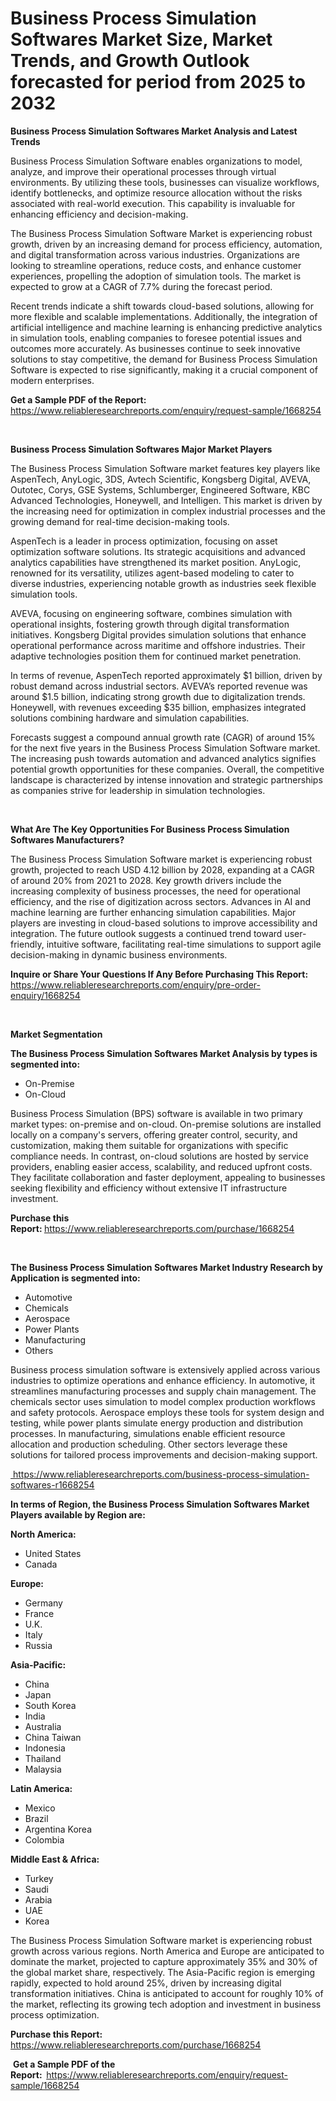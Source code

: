 <p><h1>Business Process Simulation Softwares Market Size, Market Trends, and Growth Outlook forecasted for period from 2025 to 2032</h1></p><p><strong>Business Process Simulation Softwares Market Analysis and Latest Trends</strong></p>
<p><p>Business Process Simulation Software enables organizations to model, analyze, and improve their operational processes through virtual environments. By utilizing these tools, businesses can visualize workflows, identify bottlenecks, and optimize resource allocation without the risks associated with real-world execution. This capability is invaluable for enhancing efficiency and decision-making.</p><p>The Business Process Simulation Software Market is experiencing robust growth, driven by an increasing demand for process efficiency, automation, and digital transformation across various industries. Organizations are looking to streamline operations, reduce costs, and enhance customer experiences, propelling the adoption of simulation tools. The market is expected to grow at a CAGR of 7.7% during the forecast period.</p><p>Recent trends indicate a shift towards cloud-based solutions, allowing for more flexible and scalable implementations. Additionally, the integration of artificial intelligence and machine learning is enhancing predictive analytics in simulation tools, enabling companies to foresee potential issues and outcomes more accurately. As businesses continue to seek innovative solutions to stay competitive, the demand for Business Process Simulation Software is expected to rise significantly, making it a crucial component of modern enterprises.</p></p>
<p><strong>Get a Sample PDF of the Report:&nbsp;</strong> <a href="https://www.reliableresearchreports.com/enquiry/request-sample/1668254?utm_campaign=38&utm_medium=2&utm_source=Github&utm_content=ia&utm_term=19042025&utm_id=business-process-simulation-softwares">https://www.reliableresearchreports.com/enquiry/request-sample/1668254</a></p>
<p>&nbsp;</p>
<p><strong>Business Process Simulation Softwares Major Market Players</strong></p>
<p><p>The Business Process Simulation Software market features key players like AspenTech, AnyLogic, 3DS, Avtech Scientific, Kongsberg Digital, AVEVA, Outotec, Corys, GSE Systems, Schlumberger, Engineered Software, KBC Advanced Technologies, Honeywell, and Intelligen. This market is driven by the increasing need for optimization in complex industrial processes and the growing demand for real-time decision-making tools.</p><p>AspenTech is a leader in process optimization, focusing on asset optimization software solutions. Its strategic acquisitions and advanced analytics capabilities have strengthened its market position. AnyLogic, renowned for its versatility, utilizes agent-based modeling to cater to diverse industries, experiencing notable growth as industries seek flexible simulation tools.</p><p>AVEVA, focusing on engineering software, combines simulation with operational insights, fostering growth through digital transformation initiatives. Kongsberg Digital provides simulation solutions that enhance operational performance across maritime and offshore industries. Their adaptive technologies position them for continued market penetration.</p><p>In terms of revenue, AspenTech reported approximately $1 billion, driven by robust demand across industrial sectors. AVEVA’s reported revenue was around $1.5 billion, indicating strong growth due to digitalization trends. Honeywell, with revenues exceeding $35 billion, emphasizes integrated solutions combining hardware and simulation capabilities. </p><p>Forecasts suggest a compound annual growth rate (CAGR) of around 15% for the next five years in the Business Process Simulation Software market. The increasing push towards automation and advanced analytics signifies potential growth opportunities for these companies. Overall, the competitive landscape is characterized by intense innovation and strategic partnerships as companies strive for leadership in simulation technologies.</p></p>
<p>&nbsp;</p>
<p><strong>What Are The Key Opportunities For Business Process Simulation Softwares Manufacturers?</strong></p>
<p><p>The Business Process Simulation Software market is experiencing robust growth, projected to reach USD 4.12 billion by 2028, expanding at a CAGR of around 20% from 2021 to 2028. Key growth drivers include the increasing complexity of business processes, the need for operational efficiency, and the rise of digitization across sectors. Advances in AI and machine learning are further enhancing simulation capabilities. Major players are investing in cloud-based solutions to improve accessibility and integration. The future outlook suggests a continued trend toward user-friendly, intuitive software, facilitating real-time simulations to support agile decision-making in dynamic business environments.</p></p>
<p><strong>Inquire or Share Your Questions If Any Before Purchasing This Report:</strong> <a href="https://www.reliableresearchreports.com/enquiry/pre-order-enquiry/1668254?utm_campaign=38&utm_medium=2&utm_source=Github&utm_content=ia&utm_term=19042025&utm_id=business-process-simulation-softwares">https://www.reliableresearchreports.com/enquiry/pre-order-enquiry/1668254</a></p>
<p>&nbsp;</p>
<p><strong>Market Segmentation</strong></p>
<p><strong>The Business Process Simulation Softwares Market Analysis by types is segmented into:</strong></p>
<p><ul><li>On-Premise</li><li>On-Cloud</li></ul></p>
<p><p>Business Process Simulation (BPS) software is available in two primary market types: on-premise and on-cloud. On-premise solutions are installed locally on a company's servers, offering greater control, security, and customization, making them suitable for organizations with specific compliance needs. In contrast, on-cloud solutions are hosted by service providers, enabling easier access, scalability, and reduced upfront costs. They facilitate collaboration and faster deployment, appealing to businesses seeking flexibility and efficiency without extensive IT infrastructure investment.</p></p>
<p><strong>Purchase this Report:&nbsp;</strong><a href="https://www.reliableresearchreports.com/purchase/1668254?utm_campaign=38&utm_medium=2&utm_source=Github&utm_content=ia&utm_term=19042025&utm_id=business-process-simulation-softwares">https://www.reliableresearchreports.com/purchase/1668254</a></p>
<p>&nbsp;</p>
<p><strong>The Business Process Simulation Softwares Market Industry Research by Application is segmented into:</strong></p>
<p><ul><li>Automotive</li><li>Chemicals</li><li>Aerospace</li><li>Power Plants</li><li>Manufacturing</li><li>Others</li></ul></p>
<p><p>Business process simulation software is extensively applied across various industries to optimize operations and enhance efficiency. In automotive, it streamlines manufacturing processes and supply chain management. The chemicals sector uses simulation to model complex production workflows and safety protocols. Aerospace employs these tools for system design and testing, while power plants simulate energy production and distribution processes. In manufacturing, simulations enable efficient resource allocation and production scheduling. Other sectors leverage these solutions for tailored process improvements and decision-making support.</p></p>
<p><a href="https://www.reliableresearchreports.com/business-process-simulation-softwares-r1668254?utm_campaign=38&utm_medium=2&utm_source=Github&utm_content=ia&utm_term=19042025&utm_id=business-process-simulation-softwares">&nbsp;https://www.reliableresearchreports.com/business-process-simulation-softwares-r1668254</a></p>
<p><strong>In terms of Region, the Business Process Simulation Softwares Market Players available by Region are:</strong></p>
<p>
    <p> <strong> North America: </strong>
        <ul>
            <li>United States</li>
            <li>Canada</li>
        </ul>
        </p> 
    <p> <strong> Europe: </strong>
        <ul>
            <li>Germany</li>
            <li>France</li>
            <li>U.K.</li>
            <li>Italy</li>
            <li>Russia</li>
        </ul>
        </p> 
    <p> <strong> Asia-Pacific: </strong>
        <ul>
            <li>China</li>
            <li>Japan</li>
            <li>South Korea</li>
            <li>India</li>
            <li>Australia</li>
            <li>China Taiwan</li>
            <li>Indonesia</li>
            <li>Thailand</li>
            <li>Malaysia</li>
        </ul>
        </p> 
    <p> <strong> Latin America: </strong>
        <ul>
            <li>Mexico</li>
            <li>Brazil</li>
            <li>Argentina Korea</li>
            <li>Colombia</li>
        </ul>
        </p> 
    <p> <strong> Middle East & Africa: </strong>
        <ul>
            <li>Turkey</li>
            <li>Saudi</li>
            <li>Arabia</li>
            <li>UAE</li>
            <li>Korea</li>
        </ul>
    </p>
    </p>
<p><p>The Business Process Simulation Software market is experiencing robust growth across various regions. North America and Europe are anticipated to dominate the market, projected to capture approximately 35% and 30% of the global market share, respectively. The Asia-Pacific region is emerging rapidly, expected to hold around 25%, driven by increasing digital transformation initiatives. China is anticipated to account for roughly 10% of the market, reflecting its growing tech adoption and investment in business process optimization.</p></p>
<p><strong>Purchase this Report: </strong><a href="https://www.reliableresearchreports.com/purchase/1668254?utm_campaign=38&utm_medium=2&utm_source=Github&utm_content=ia&utm_term=19042025&utm_id=business-process-simulation-softwares">https://www.reliableresearchreports.com/purchase/1668254</a></p>
<p>&nbsp;<strong>Get a Sample PDF of the Report:&nbsp;&nbsp;</strong><a href="https://www.reliableresearchreports.com/enquiry/request-sample/1668254?utm_campaign=38&utm_medium=2&utm_source=Github&utm_content=ia&utm_term=19042025&utm_id=business-process-simulation-softwares">https://www.reliableresearchreports.com/enquiry/request-sample/1668254</a></p>
<p><strong></strong></p>
<p><p></p><p></p><p></p></p>